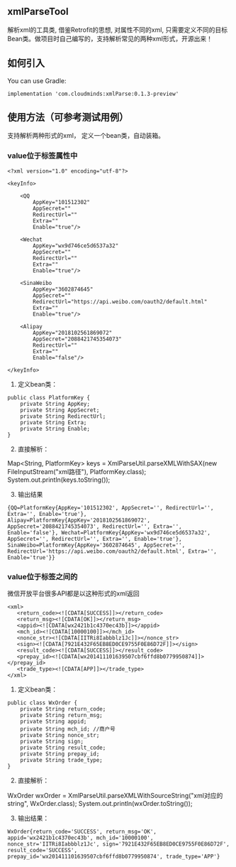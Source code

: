 ## xmlParseTool

解析xml的工具类, 借鉴Retrofit的思想, 对属性不同的xml, 只需要定义不同的目标Bean类。做项目时自己编写的，支持解析常见的两种xml形式，开源出来！

## 如何引入

You can use Gradle:
```
implementation 'com.cloudminds:xmlParse:0.1.3-preview'
```

## 使用方法（可参考测试用例）
支持解析两种形式的xml， 定义一个bean类，自动装箱。

### value位于标签属性中
```
<?xml version="1.0" encoding="utf-8"?>

<keyInfo>

    <QQ
        AppKey="101512302"
        AppSecret=""
        RedirectUrl=""
        Extra=""
        Enable="true"/>

    <Wechat
        AppKey="wx9d746ce5d6537a32"
        AppSecret=""
        RedirectUrl=""
        Extra=""
        Enable="true"/>

    <SinaWeibo
        AppKey="3602874645"
        AppSecret=""
        RedirectUrl="https://api.weibo.com/oauth2/default.html"
        Extra=""
        Enable="true"/>

    <Alipay
        AppKey="2018102561869072"
        AppSecret="2088421745354073"
        RedirectUrl=""
        Extra=""
        Enable="false"/>

</keyInfo>
```
1. 定义bean类：
```
public class PlatformKey {
    private String AppKey;
    private String AppSecret;
    private String RedirectUrl;
    private String Extra;
    private String Enable;
}
```
2. 直接解析：

 Map<String, PlatformKey> keys = XmlParseUtil.parseXMLWithSAX(new FileInputStream("xml路径"), PlatformKey.class);
  System.out.println(keys.toString());

3. 输出结果
 ```
 {QQ=PlatformKey{AppKey='101512302', AppSecret='', RedirectUrl='', Extra='', Enable='true'}, Alipay=PlatformKey{AppKey='2018102561869072', AppSecret='2088421745354073', RedirectUrl='', Extra='', Enable='false'}, Wechat=PlatformKey{AppKey='wx9d746ce5d6537a32', AppSecret='', RedirectUrl='', Extra='', Enable='true'}, SinaWeibo=PlatformKey{AppKey='3602874645', AppSecret='', RedirectUrl='https://api.weibo.com/oauth2/default.html', Extra='', Enable='true'}}

 ```

### value位于标签之间的
微信开放平台很多API都是以这种形式的xml返回
```
<xml>
   <return_code><![CDATA[SUCCESS]]></return_code>
   <return_msg><![CDATA[OK]]></return_msg>
   <appid><![CDATA[wx2421b1c4370ec43b]]></appid>
   <mch_id><![CDATA[10000100]]></mch_id>
   <nonce_str><![CDATA[IITRi8Iabbblz1Jc]]></nonce_str>
   <sign><![CDATA[7921E432F65EB8ED0CE9755F0E86D72F]]></sign>
   <result_code><![CDATA[SUCCESS]]></result_code>
   <prepay_id><![CDATA[wx201411101639507cbf6ffd8b0779950874]]></prepay_id>
   <trade_type><![CDATA[APP]]></trade_type>
</xml>
```
1. 定义bean类：
```
public class WxOrder {
    private String return_code;
    private String return_msg;
    private String appid;
    private String mch_id; //商户号
    private String nonce_str;
    private String sign;
    private String result_code;
    private String prepay_id;
    private String trade_type;
}
```
2. 直接解析：

 WxOrder wxOrder = XmlParseUtil.parseXMLWithSourceString("xml对应的string", WxOrder.class);
 System.out.println(wxOrder.toString());
 
 3. 输出结果：
 ```
WxOrder{return_code='SUCCESS', return_msg='OK', appid='wx2421b1c4370ec43b', mch_id='10000100', nonce_str='IITRi8Iabbblz1Jc', sign='7921E432F65EB8ED0CE9755F0E86D72F', result_code='SUCCESS', prepay_id='wx201411101639507cbf6ffd8b0779950874', trade_type='APP'}
 ```
